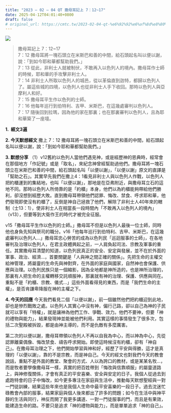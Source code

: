 ```yaml
---
title: "2023 – 02 – 04 QT 撒母耳記上 7：12~17"
date: 2025-04-12T04:01:40+0800
draft: false
# original_url: https://cmtc.tw/2023-02-04-qt-%e6%92%92%e6%af%8d%e8%80%b3%e8%a8%98%e4%b8%8a-7%ef%bc%9a1217
---
```


![](/images/qt.jpg)
> 撒母耳記上 7：12\~17  
> 7：12 撒母耳將一塊石頭立在米斯巴和善的中間，給石頭起名叫以便以謝，說：「到如今耶和華都幫助我們。」  
> 7：13 從此，非利士人就被制伏，不敢再入以色列人的境內。撒母耳作士師的時候，耶和華的手攻擊非利士人。  
> 7：14 非利士人所取以色列人的城邑，從以革倫直到迦特，都歸以色列人了。屬這些城的四境，以色列人也從非利士人手下收回。那時以色列人與亞摩利人和好。  
> 7：15 撒母耳平生作以色列的士師。  
> 7：16 他每年巡行到伯特利、吉甲、米斯巴，在這幾處審判以色列人。  
> 7：17 隨後回到拉瑪，因為他的家在那裏；也在那裏審判以色列人，且為耶和華築了一座壇。

**1.  經文3遍**

**2. 今天默想經文**
撒上 7：12 撒母耳將一塊石頭立在米斯巴和善的中間，給石頭起名叫以便以謝，說：「到如今耶和華都幫助我們。」

**3. 默想分享**
（1）v12舊約以色列人當他們遇見神，或是經歷神的恩典時，經常會在那個地方「作記號」或是「取名」，來紀念神曾經幫助過他們。撒母耳將一塊石頭立在米斯巴和善的中間，給石頭起名叫「以便以謝」，「以便以謝」原文的直譯是「幫助之石」。其實早先我們在撒上4：1看見非利士人與以色列人作戰，以色列人把約櫃運到的集結地，也叫「以便以謝」，那地是在亞弗附近，與撒母耳立石的這地不同。那時以色列人所倚靠的是「約櫃」本身，他們以為約櫃能夠帶給他們勝利，卻沒想到經歷大敗。直到撒母耳帶領他們認罪、悔改、禁食、呼求耶和華，他們發現即使沒有約櫃了，反倒是神自己拯救了他們，解除了非利士人40年來的轄制（士13：1），使非利士人在相當長一段時間內「不敢再入以色列人的境內」（v13），但要等到大衛作王的時代才被完全征服。

v15「撒母耳平生作以色列的士師。」撒母耳不但是以色列人最後一位士師，同時他也身負先知與祭司的職分。v16「他每年巡行到伯特利、吉甲、米斯巴，在這幾處審判以色列人…」撒母耳忠心勞苦的成為以色列民「巡迴服事的士師」，在各地審判及治理以色列人，在君主政體興起之前，一人肩負起司法、宗教及軍事的重任。其實撒母耳清楚的知道，以色列民真正的安全、安定與發展，並不在於外面的軍事、政治、經濟…，首要關鍵是「人與神之間正確的關係」。先把生命的主權交給神管理，將屬靈的生命先與神對齊，在外面的家庭與國家，自然神也會保護、供應與治理。以色列民族只是一個縮影，因為全地都是神所造的，也是神所治理的，那裏有人把生命的主權轉移交託順服神，那裏就有神的治理、保護、供應與同在。重點不是「約櫃、宗教、儀式…」這些外面看得見的東西，而是「我們生命的主權」，是否肯謙卑降服在神的主權之下。

**4. 今天的回應**
今天我們看見二個「以便以謝」，前一個雖然他們把約櫃迎到此地，卻也是慘烈戰敗之處。以色列人其實心中沒有神，偏行己路，卻以自己為神的子民就可以享有「特權」，就是讓神為他們工作、爭戰、效力。他們不要神，但要「神的禮物與能力」，結果發現神並能被他們利用。其實這樣的事情發生了很多次，包括二次聖殿被拆毀，都是由神主導的，而不是仇敵有多麼厲害。

第二次的以便以謝，撒母耳帶領以色列人不再以自我為中心，而以神為中心，先從認罪離棄偶像、悔改禁食、禱告呼求開始。即使這時候沒有約櫃，卻有「神自己」。在撒母耳治理之下，他們開始學習與神和好，經歷了平安與得勝，這才是真理的「以便以謝」，靠的不是宗教，而是神自己。今天的經文也對我們今天的教會說話，重點不是外面的教堂、聚會的方式、人以為誇口的教材，或是某某名牧…，而是牧者要學像撒母耳一樣，真實的把百姓帶到「悔改與信靠順服」的屬靈道路上，與神修復關係，才會有真正的平安喜樂、安全與安定的日子。我個人從過去到處跑特會的日子中悔改，如今更多專注在家庭與生活中，推動每天默想聖經與一對一門徒訓練，結果這些年來也是我個人生命中最平安喜樂的一段日子。過去沈迷忙碌教會內部的服事，結果家庭與個人後來都出了許多的問題；如今在生活中與神平靜的生活與同行，神反而開了我更多講道、一對一門徒服事的門，而且是有果效，能建造生命的路。不要只是追求「神的禮物與能力」，而是單單追求「神的自己」。
